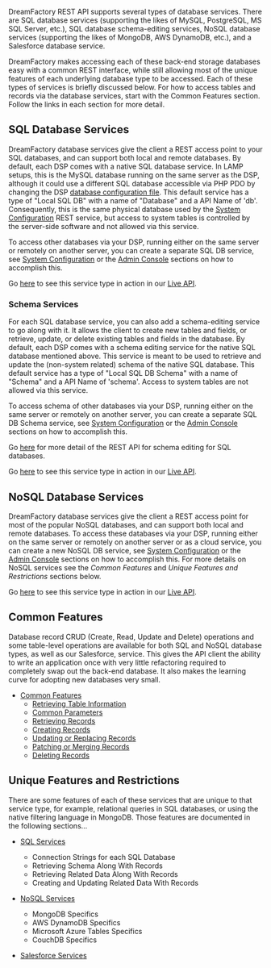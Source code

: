 DreamFactory REST API supports several types of database services. There are SQL database services (supporting the likes of MySQL, PostgreSQL, MS SQL Server, etc.), SQL database schema-editing services, NoSQL database services (supporting the likes of MongoDB, AWS DynamoDB, etc.), and a Salesforce database service.

DreamFactory makes accessing each of these back-end storage databases easy with a common REST interface, while still allowing most of the unique features of each underlying database type to be accessed. Each of these types of services is briefly discussed below. For how to access tables and records via the database services, start with the Common Features section. Follow the links in each section for more detail.

## SQL Database Services

DreamFactory database services give the client a REST access point to your SQL databases, and can support both local and remote databases. By default, each DSP comes with a native SQL database service. In LAMP setups, this is the MySQL database running on the same server as the DSP, although it could use a different SQL database accessible via PHP PDO by changing the DSP [database configuration file](https://github.com/dreamfactorysoftware/dsp-core/blob/master/config/database.config.php-dist). This default service has a type of "Local SQL DB" with a name of "Database" and a API Name of 'db'. Consequently, this is the same physical database used by the [System Configuration](System-Configuration) REST service, but access to system tables is controlled by the server-side software and not allowed via this service.

To access other databases via your DSP, running either on the same server or remotely on another server, you can create a separate SQL DB service, see [System Configuration](System-Configuration) or the [Admin Console](Services) sections on how to accomplish this.

Go [here](https://dsp-sandman1.cloud.dreamfactory.com/swagger/#!/db) to see this service type in action in our [Live API](Admin-Console-api-sdk).

### Schema Services

For each SQL database service, you can also add a schema-editing service to go along with it. It allows the client to create new tables and fields, or retrieve, update, or delete existing tables and fields in the database. By default, each DSP comes with a schema editing service for the native SQL database mentioned above. This service is meant to be used to retrieve and update the (non-system related) schema of the native SQL database. This default service has a type of "Local SQL DB Schema" with a name of "Schema" and a API Name of 'schema'. Access to system tables are not allowed via this service.

To access schema of other databases via your DSP, running either on the same server or remotely on another server, you can create a separate SQL DB Schema service, see [System Configuration](System-Configuration) or the [Admin Console](Services) sections on how to accomplish this.

Go [here](SQL-Schema-Services) for more detail of the REST API for schema editing for SQL databases.

Go [here](https://dsp-sandman1.cloud.dreamfactory.com/swagger/#!/schema) to see this service type in action in our [Live API](Admin-Console-api-sdk).

## NoSQL Database Services

DreamFactory database services give the client a REST access point for most of the popular NoSQL databases, and can support both local and remote databases. To access these databases via your DSP, running either on the same server or remotely on another server or as a cloud service, you can create a new NoSQL DB service, see [System Configuration](System-Configuration) or the [Admin Console](Services) sections on how to accomplish this. For more details on NoSQL services see the *Common Features* and *Unique Features and Restrictions* sections below.

Go [here](https://dsp-sandman1.cloud.dreamfactory.com/swagger/#!/nosql) to see this service type in action in our [Live API](Admin-Console-api-sdk).

## Common Features

Database record CRUD (Create, Read, Update and Delete) operations and some table-level operations are available for both SQL and NoSQL database types, as well as our Salesforce, service. This gives the API client the ability to write an application once with very little refactoring required to completely swap out the back-end database. It also makes the learning curve for adopting new databases very small. 

* [Common Features](Database-Common-Features)
  * [Retrieving Table Information](Database-Common-Features#get-tables)
  * [Common Parameters](Database-Common-Features#common-params)
  * [Retrieving Records](Database-Retrieving-Records)
  * [Creating Records](Database-Creating-Records)
  * [Updating or Replacing Records](Database-Updating-Records)
  * [Patching or Merging Records](Database-Patching-Records)
  * [Deleting Records](Database-Deleting-Records)


## Unique Features and Restrictions

There are some features of each of these services that are unique to that service type, for example, relational queries in SQL databases, or using the native filtering language in MongoDB. Those features are documented in the following sections...

* [SQL Services](SQL-Database-Services)
  * Connection Strings for each SQL Database
  * Retrieving Schema Along With Records
  * Retrieving Related Data Along With Records
  * Creating and Updating Related Data With Records


* [NoSQL Services](NoSQL-Database-Services)
  * MongoDB Specifics
  * AWS DynamoDB Specifics
  * Microsoft Azure Tables Specifics
  * CouchDB Specifics


* [Salesforce Services](Salesforce-Services)
